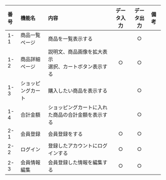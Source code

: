 |番号|機能名|内容|データ入力|データ出力|備考|
|:---|:---|:---|:---:|:---:|:---|
|1-1|商品一覧ページ|商品を一覧表示する||○||
|1-2|商品詳細ページ|説明文、商品画像を拡大表示<br>選択、カートボタン表示する|○|○||
|1-3|ショッピングカート|購入したい商品を表示する||○||
|1-4|合計金額|ショッピングカートに入れた商品の合計金額を表示する||○||
|2-1|会員登録|会員登録をする|○|○||
|2-2|ログイン|登録したアカウントにログインする|○|○||
|2-3|会員情報編集|会員登録した情報を編集する|○|○||
